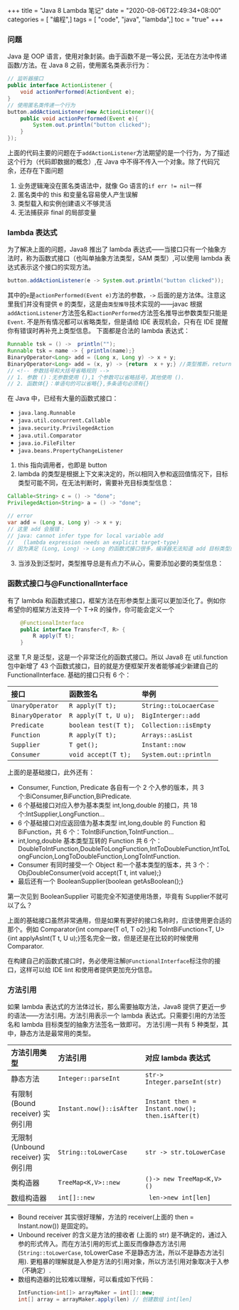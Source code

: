 +++
title = "Java 8 Lambda 笔记"
date = "2020-08-06T22:49:34+08:00"
categories = [ "编程",]
tags = [ "code", "java", "lambda",]
toc = "true"
+++


### 问题
Java 是 OOP 语言，使用对象封装。由于函数不是一等公民，无法在方法中传递函数/方法。在 Java 8 之前，使用匿名类表示行为：
```java
// 监听器接口
public interface ActionListener {
    void actionPerformed(ActionEvent e);
}
// 使用匿名类传递一个行为
button.addActionListener(new ActionListener(){
    public void actionPerformed(Event e){
        System.out.println("button clicked");
    }
});

```
<!--more-->

上面的代码主要的问题在于`addActionListener`方法期望的是一个行为，为了描述这个行为（代码即数据的概念）,在 Java 中不得不传入一个对象。除了代码冗余，还存在下面问题
1. 业务逻辑淹没在匿名类语法中，就像 Go 语言的`if err != nil`一样
2. 匿名类中的 this 和变量名容易使人产生误解
2. 类型载入和实例创建语义不够灵活
3. 无法捕获非 final 的局部变量

### lambda 表达式
为了解决上面的问题，Java8 推出了 lambda 表达式——当接口只有一个抽象方法时，称为函数式接口（也叫单抽象方法类型，SAM 类型）,可以使用 lambda 表达式表示这个接口的实现方法。
```java
button.addActionListener(e -> System.out.println("button clicked"));
```
其中的`e`是`actionPerformed(Event e)`方法的参数，`->` 后面的是方法体。注意这里我们并没有提供 e 的类型，这是由`类型推导`技术实现的——javac 根据`addActionListener`方法签名和`actionPerformed`方法签名推导出参数类型只能是`Event`.
不是所有情况都可以省略类型，但是请给 IDE 表现机会，只有在 IDE 提醒你有错误时再补充上类型信息。
下面都是合法的 lambda 表达式：
```java
Runnable tsk = () ->  println("");
Runnable tsk = name -> { println(name);}
BinaryOperator<Long> add = (Long x, Long y) -> x + y;
BinaryOperator<Long> add = (x, y) -> {return  x + y;} //类型推断，return 和{}是冗余的
// <!-- 参数括号和大括号省略规则 -->
// 1. 参数 ()：无参数使用 (),1 个参数可以省略括号，其他使用 (). 
// 2. 函数体{}：单语句的可以省略{},多条语句必须有{}
```
在 Java 中，已经有大量的函数式接口：
- `java.lang.Runnable`
- `java.util.concurrent.Callable`
- `java.security.PrivilegedAction`
- `java.util.Comparator`
- `java.io.FileFilter`
- `java.beans.PropertyChangeListener`

1. this 指向调用者，也即是 button
2. lambda 的类型是根据上下文来决定的，所以相同入参和返回值情况下，目标类型可能不同，在无法判断时，需要补充目标类型信息：
```java
Callable<String> c = () -> "done";
PrivilegedAction<String> a = () -> "done";

// error
var add = (Long x, Long y) -> x + y;
// 这里 add 会报错：
// java: cannot infer type for local variable add
//   (lambda expression needs an explicit target-type)
// 因为满足 (Long, Long) -> Long 的函数式接口很多，编译器无法知道 add 目标类型应该是什么。
```
3. 当涉及到泛型时，类型推导总是有点力不从心，需要添加必要的类型信息：
         
### 函数式接口与@FunctionalInterface
有了 lambda 和函数式接口，框架方法在形参类型上面可以更加泛化了。例如你希望你的框架方法支持一个 T->R 的操作，你可能会定义一个
```java
    @FunctionalInterface
    public interface Transfer<T, R> {
        R apply(T t);
    }
```
这里 T,R 是泛型，这是一个非常泛化的函数式接口。所以 Java8 在 util.function 包中新增了 43 个函数式接口，目的就是方便框架开发者能够减少新建自己的 FunctionalInterface.
基础的接口只有 6 个：
   

   | 接口             | 函数签名             | 举例                   |
   | :--------------- | :------------------- | :--------------------- |
   | `UnaryOperator ` | `R apply(T t);     ` | `String::toLocaerCase` |
   | `BinaryOperator` | `R apply(T t, U u);` | `BigInterger::add    ` |
   | `Predicate     ` | `boolean test(T t);` | `Collection::isEmpty ` |
   | `Function      ` | `R apply(T t);     ` | `Arrays::asList      ` |
   | `Supplier      ` | `T get();          ` | `Instant::now        ` |
   | `Consumer      ` | `void accept(T t); ` | `System.out::println ` |

上面的是基础接口，此外还有：
* Consumer, Function, Predicate 各自有一个 2 个入参的版本，共 3 个:BiConsumer,BiFunction,BiPredicate.
* 6 个基础接口对应入参为基本类型 int,long,double 的接口，共 18 个:IntSupplier,LongFunction...
* 6 个基础接口对应返回值为基本类型 int,long,double 的 Function 和 BiFunction，共 6 个：ToIntBiFunction,ToIntFunction...
* int,long,double 基本类型互转的 Function 共 6 个：DoubleToIntFunction,DoubleToLongFunction,IntToDoubleFunction,IntToLongFuncion,LongToDoubleFunction,LongToIntFunction.
* Consumer 有同时接受一个 Object 和一个基本类型的版本，共 3 个：ObjDoubleConsumer{void accept(T t, int value);}
* 最后还有一个 BooleanSupplier{boolean getAsBoolean();}

第一次见到 BooleanSupplier 可能完全不知道使用场景，毕竟有 Supplier<Boolean>不就可以了么？

上面的基础接口虽然非常通用，但是如果有更好的接口名称时，应该使用更合适的那个。例如 Comparator{int compare(T o1, T o2);}和 ToIntBiFunction<T, U> {int applyAsInt(T t, U u);}签名完全一致，但是还是在比较的时候使用 Comparator.

在构建自己的函数式接口时，务必使用注解`@FunctionalInterface`标注你的接口，这样可以给 IDE lint 和使用者提供更加充分信息。

### 方法引用
如果 lambda 表达式的方法体过长，那么需要抽取方法，Java8 提供了更近一步的语法——方法引用。方法引用表示一个 lambda 表达式。只需要引用的方法签名和 lambda 目标类型的抽象方法签名一致即可。
方法引用一共有 5 种类型，其中，静态方法是最常用的类型。


| 方法引用类型                     | 方法引用                 | 对应 lambda 表达式                                |
| :------------------------------- | :----------------------- | :---------------------------------------------- |
| 静态方法                         | `Integer::parseInt`      | `str-> Integer.parseInt(str)`                   |
| 有限制 (Bound receiver) 实例引用   | `Instant.now()::isAfter` | `Instant then = Instant.now(); then.isAfter(t)` |
| 无限制 (Unbound receiver) 实例引用 | `String::toLowerCase`    | `str -> str.toLowerCase`                     |
| 类构造器                         | `TreeMap<K,V>::new`      | `()-> new TreeMap<K,V>()`                       |
| 数组构造器                       | `int[]::new`             | ` len->new int[len]`                            |

- Bound receiver 其实很好理解，方法的 receiver(上面的 then = Instant.now()) 是固定的。
- Unbound receiver 的含义是方法的接收者 (上面的 str) 是不确定的，通过入参的形式传入。而在方法引用的形式上面反而像静态方法引用 (`String::toLowerCase`, toLowerCase 不是静态方法，所以不是静态方法引用). 更粗暴的理解就是入参是方法的引用对象，所以方法引用对象取决于入参（不确定）.
- 数组构造器的比较难以理解，可以看成如下代码：
  ```java
  IntFunction<int[]> arrayMaker = int[]::new;
  int[] array = arrayMaker.apply(len) // 创建数组 int[len]
  ```
